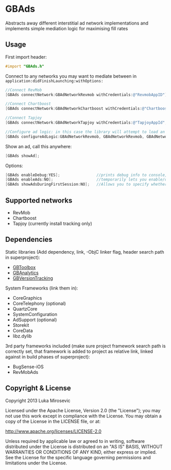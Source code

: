 GBAds
============

Abstracts away different interstitial ad network implementations and implements simple mediation logic for maximising fill rates

Usage
------------

First import header:

```objective-c
#import "GBAds.h"
```

Connect to any networks you may want to mediate between in `application:didFinishLaunching:withOptions:`

```objective-c
//Connect RevMob
[GBAds connectNetwork:GBAdNetworkRevmob withCredentials:@"RevmobAppID"];

//Connect Chartboost
[GBAds connectNetwork:GBAdNetworkChartboost withCredentials:@"ChartboostAppID", @"ChartboostAppSig"];

//Connect Tapjoy
[GBAds connectNetwork:GBAdNetworkTapjoy withCredentials:@"TapjoyAppId", @"TapjoySecret"];

//Configure ad logic: in this case the library will attempt to load an ad from revmob 3 times, and then twice from chartboost. Only 1 ad is ever shown and this is just defines fallback scheme. Terminate with 0!
[GBAds configureAdLogic:GBAdNetworkRevmob, GBAdNetworkRevmob, GBAdNetworkRevmob, GBAdNetworkChartboost, GBAdNetworkChartboost, 0];
```

Show an ad, call this anywhere:

```objective-c
[GBAds showAd];
```

Options:

```objective-c
[GBAds enableDebug:YES];				//prints debug info to console, defaults to NO
[GBAds enableAds:NO];					//temporarily lets you enable/disable ads, e.g. while during an in-app flow, defaults to YES. If this is set to NO, then [GBAds showAd] does nothing.
[GBAds showAdsDuringFirstSession:NO];	//Allows you to specify whether or not to show an ad on the first ever app launch, defaults to YES
```

Supported networks
------------

* RevMob
* Chartboost
* Tapjoy (currently install tracking only)

Dependencies
------------

Static libraries (Add dependency, link, -ObjC linker flag, header search path in superproject):

* [GBToolbox](https://github.com/lmirosevic/GBToolbox)
* [GBAnalytics](https://github.com/lmirosevic/GBAnalytics)
* [GBVersionTracking](https://github.com/lmirosevic/GBVersionTracking)

System Frameworks (link them in):

* CoreGraphics
* CoreTelephony (optional)
* QuartzCore
* SystemConfiguration
* AdSupport (optional)
* Storekit
* CoreData
* libz.dylib

3rd party frameworks included (make sure project framework search path is correctly set, that framework is added to project as relative link, linked against in build phases of superproject):
* BugSense-iOS
* RevMobAds

Copyright & License
------------

Copyright 2013 Luka Mirosevic

Licensed under the Apache License, Version 2.0 (the "License"); you may not use this work except in compliance with the License. You may obtain a copy of the License in the LICENSE file, or at:

http://www.apache.org/licenses/LICENSE-2.0

Unless required by applicable law or agreed to in writing, software distributed under the License is distributed on an "AS IS" BASIS, WITHOUT WARRANTIES OR CONDITIONS OF ANY KIND, either express or implied. See the License for the specific language governing permissions and limitations under the License.